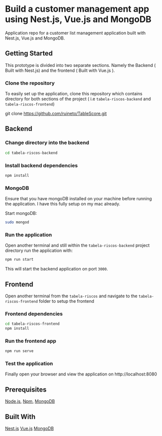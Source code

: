 # Build a customer management app using Nest.js, Vue.js and MongoDB

Application repo for a customer list management application built with Nest.js, Vue.js and MongoDB.

## Getting Started
This prototype is divided into two separate sections. Namely the Backend ( Built with Nest.js) and the frontend
( Built with Vue.js ).

### Clone the repository
To easily set up the application, clone this repository which contains directory for both sections of the project ( i.e `tabela-riscos-backend` and `tabela-riscos-frontend`)


git clone https://github.com/ruineto/TableScore.git

## Backend
### Change directory into the backend
```bash
cd tabela-riscos-backend
```

### Install backend dependencies

```bash
npm install
```

### MongoDB
Ensure that you have mongoDB installed on your machine before running the application. I have this fully setup on my mac already.

Start mongoDB:

```bash
sudo mongod
```

### Run the application
Open another terminal and still within the `tabela-riscos-backend` project directory run the application with:

```bash
npm run start
```

This will start the backend application on port `3000`.

## Frontend
Open another terminal from the `tabela-riscos` and navigate to the `tabela-riscos-frontend` folder to setup the frontend

### Frontend dependencies
```bash
cd tabela-riscos-frontend
npm install
```

### Run the frontend app

```bash
npm run serve
```

### Test the application
Finally open your browser and view the application on http://localhost:8080

## Prerequisites
 [Node.js](https://nodejs.org/en/), [Npm](https://www.npmjs.com/), [MongoDB](https://docs.mongodb.com/v3.2/installation/)

## Built With
[Nest.js](https://nestjs.com/)
[Vue.js](https://vuejs.org/)
[MongoDB]() 
